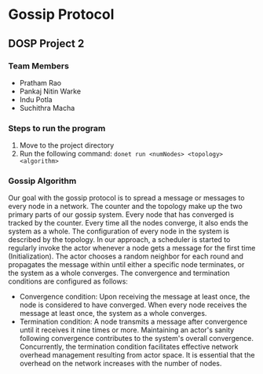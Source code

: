 # Gossip Protocol
## DOSP Project 2

### Team Members
- Pratham Rao
- Pankaj Nitin Warke
- Indu Potla
- Suchithra Macha

### Steps to run the program
1. Move to the project directory
2. Run the following command: ```donet run <numNodes> <topology> <algorithm>```

### Gossip Algorithm
Our goal with the gossip protocol is to spread a message or messages to every node in a network. The counter and the topology make up the two primary parts of our gossip system. Every node that has converged is tracked by the counter. Every time all the nodes converge, it also ends the system as a whole. The configuration of every node in the system is described by the topology. In our approach, a scheduler is started to regularly invoke the actor whenever a node gets a message for the first time (Initialization). The actor chooses a random neighbor for each round and propagates the message within until either a specific node terminates, or the system as a whole converges. The convergence and termination conditions are configured as follows: 
- Convergence condition: Upon receiving the message at least once, the node is considered to have converged. When every node receives the message at least once, the system as a whole converges.
- Termination condition: A node transmits a message after convergence until it receives it nine times or more. Maintaining an actor's sanity following convergence contributes to the system's overall convergence. Concurrently, the termination condition facilitates effective network overhead management resulting from actor space. It is essential that the overhead on the network increases with the number of nodes. 
